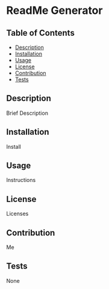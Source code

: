 # ReadMe Generator
## Table of Contents
- [Description](#Description)
- [Installation](#Installation)
- [Usage](#Usage)
- [License](#License)
- [Contribution](#Contribution)
- [Tests](#Tests)
## Description 
Brief Description
## Installation
Install
## Usage
Instructions
## License
Licenses
## Contribution
Me
## Tests
None